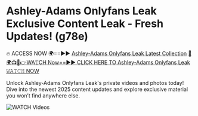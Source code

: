 # Ashley-Adams Onlyfans Leak Exclusive Content Leak - Fresh Updates! (g78e)

🔥 ACCESS NOW 🌍==►► <a href="https://tinyurl.com/3fjeunct" rel="nofollow">Ashley-Adams Onlyfans Leak Latest Collection</a></h3>
[🔴🌍📺📱👉WA𝚃CH Now==►► CLICK HERE TO Ashley-Adams Onlyfans Leak 𝚆𝙰𝚃𝙲𝙷 NOW](https://tinyurl.com/3fjeunct)

Unlock Ashley-Adams Onlyfans Leak's private videos and photos today! Dive into the newest 2025 content updates and explore exclusive material you won’t find anywhere else.


<a href="https://tinyurl.com/3fjeunct" rel="nofollow" data-target="animated-image.originalLink"><img src="https://camo.githubusercontent.com/8a4f000d20f83aca3bf7ec5f350d767afa0574a8a352519fd8cfa583a6f93a33/68747470733a2f2f692e696d6775722e636f6d2f644a486b345a712e676966" alt="WATCH Videos" data-canonical-src="https://i.imgur.com/dJHk4Zq.gif" style="max-width: 100%; display: inline-block;" data-target="animated-image.originalImage"></a>

